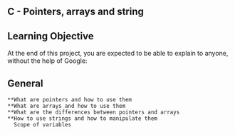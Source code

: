 ## C - Pointers, arrays and string

## Learning Objective

At the end of this project, you are expected to be able to explain to anyone, without the help of Google:

## General
    **What are pointers and how to use them
    **What are arrays and how to use them
    **What are the differences between pointers and arrays
    **How to use strings and how to manipulate them
      Scope of variables
